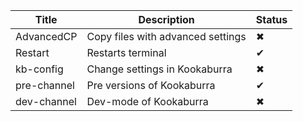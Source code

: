 | Title       | Description | Status |
| ----------- | ----------- | ------ |
| AdvancedCP     | Copy files with advanced settings       | ✖ |
| Restart   | Restarts terminal| ✔|
| kb-config | Change settings in Kookaburra| ✖|
| pre-channel | Pre versions of Kookaburra | ✔|
| dev-channel | Dev-mode of Kookaburra| ✖|
